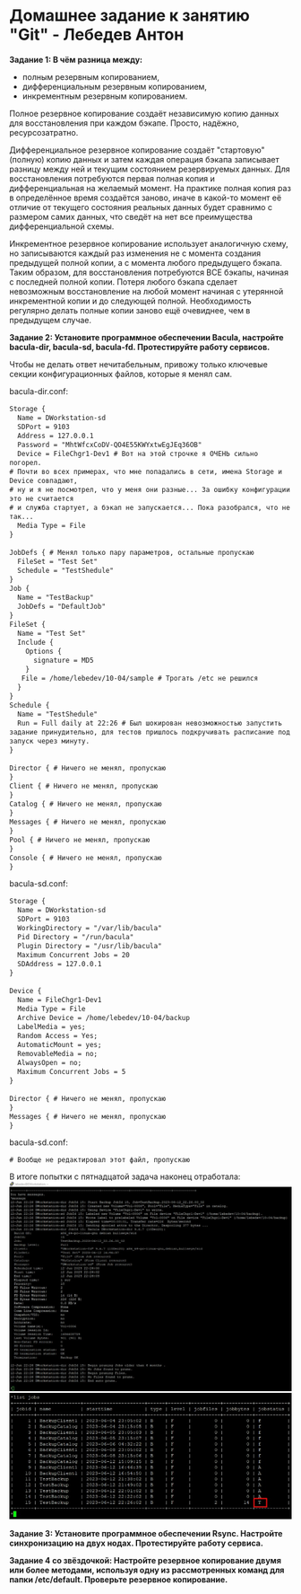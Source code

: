 # Домашнее задание к занятию "Git" - Лебедев Антон

**Задание 1: В чём разница между:**

 - полным резервным копированием,
 - дифференциальным резервным копированием,
 - инкрементным резервным копированием.

Полное резервное копирование создаёт независимую копию данных для восстановления при каждом бэкапе. Просто, надёжно, ресурсозатратно.

Дифференциальное резервное копирование создаёт "стартовую" (полную) копию данных и затем каждая операция бэкапа записывает разницу между ней и текущим состоянием резервируемых данных. Для восстановления потребуются первая полная копия и дифференциальная на желаемый момент. На практике полная копия раз в определённое время создаётся заново, иначе в какой-то момент её отличие от текущего состояния реальных данных будет сравнимо с размером самих данных, что сведёт на нет все преимущества дифференциальной схемы.

Инкрементное резервное копирование использует аналогичную схему, но записываются каждый раз изменения не с момента создания предыдущей полной копии, а с момента любого предыдущего бэкапа. Таким образом, для восстановления потребуются ВСЕ бэкапы, начиная с последней полной копии. Потеря любого бэкапа сделает невозможным восстановление на любой момент начиная с утерянной инкрементной копии и до следующей полной. Необходимость регулярно делать полные копии заново ещё очевиднее, чем в предыдущем случае.

**Задание 2: Установите программное обеспечении Bacula, настройте bacula-dir, bacula-sd, bacula-fd. Протестируйте работу сервисов.**

Чтобы не делать ответ нечитабельным, привожу только ключевые секции конфигурационных файлов, которые я менял сам. 

bacula-dir.conf:
```````
Storage { 
  Name = DWorkstation-sd
  SDPort = 9103
  Address = 127.0.0.1
  Password = "MhtWfcxCoDV-QO4E55KWYxtwEgJEq36OB"
  Device = FileChgr1-Dev1 # Вот на этой строчке я ОЧЕНЬ сильно погорел.
# Почти во всех примерах, что мне попадались в сети, имена Storage и Device совпадают,
# ну и я не посмотрел, что у меня они разные... За ошибку конфигурации это не считается
# и служба стартует, а бэкап не запускается... Пока разобрался, что не так...
  Media Type = File
}
 
JobDefs { # Менял только пару параметров, остальные пропускаю
  FileSet = "Test Set"
  Schedule = "TestShedule"
}
Job {
  Name = "TestBackup"
  JobDefs = "DefaultJob"
}
FileSet {
  Name = "Test Set"
  Include {
    Options {
      signature = MD5
    }
   File = /home/lebedev/10-04/sample # Трогать /etc не решился
  }
}
Schedule {
  Name = "TestShedule"
  Run = Full daily at 22:26 # Был шокирован невозможностью запустить задание принудительно, для тестов пришлось подкручивать расписание под запуск через минуту. 
}

Director { # Ничего не менял, пропускаю
}
Client { # Ничего не менял, пропускаю
}
Catalog { # Ничего не менял, пропускаю
}
Messages { # Ничего не менял, пропускаю
}
Pool { # Ничего не менял, пропускаю
}
Console { # Ничего не менял, пропускаю
}
```````

bacula-sd.conf:
```````
Storage {                        
  Name = DWorkstation-sd
  SDPort = 9103                 
  WorkingDirectory = "/var/lib/bacula"
  Pid Directory = "/run/bacula"
  Plugin Directory = "/usr/lib/bacula"
  Maximum Concurrent Jobs = 20
  SDAddress = 127.0.0.1
}

Device {
  Name = FileChgr1-Dev1
  Media Type = File
  Archive Device = /home/lebedev/10-04/backup
  LabelMedia = yes;                   
  Random Access = Yes;
  AutomaticMount = yes;
  RemovableMedia = no;
  AlwaysOpen = no;
  Maximum Concurrent Jobs = 5
}

Director { # Ничего не менял, пропускаю
}
Messages { # Ничего не менял, пропускаю
}
```````
bacula-sd.conf:
```````
# Вообще не редактировал этот файл, пропускаю
```````

В итоге попытки с пятнадцатой задача наконец отработала:
![Screenshot_1](https://github.com/Lebedun/HomeWork-Blank/blob/10-04/img/Screenshot_1.jpg)
![Screenshot_2](https://github.com/Lebedun/HomeWork-Blank/blob/10-04/img/Screenshot_2.jpg)

**Задание 3: Установите программное обеспечении Rsync. Настройте синхронизацию на двух нодах. Протестируйте работу сервиса.**

**Задание 4 со звёздочкой: Настройте резервное копирование двумя или более методами, используя одну из рассмотренных команд для папки /etc/default. Проверьте резервное копирование.**
